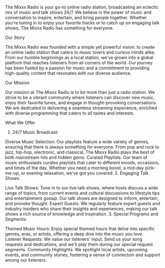 The Mixxx Radio is your go-to online radio station, broadcasting an eclectic mix of music and talk shows 24/7. We believe in the power of music and conversation to inspire, entertain, and bring people together. Whether you're tuning in to enjoy your favorite tracks or to catch up on engaging talk shows, The Mixxx Radio has something for everyone.

Our Story

The Mixxx Radio was founded with a simple yet powerful vision: to create an online radio station that caters to music lovers and curious minds alike. From our humble beginnings as a local station, we've grown into a global platform that reaches listeners from all corners of the world. Our journey has been fueled by a passion for music and a commitment to providing high-quality content that resonates with our diverse audience.

Our Mission

Our mission at The Mixxx Radio is to be more than just a radio station. We strive to be a vibrant community where listeners can discover new music, enjoy their favorite tunes, and engage in thought-provoking conversations. We are dedicated to delivering a seamless streaming experience, enriched with diverse programming that caters to all tastes and interests.

What We Offer

1. 24/7 Music Broadcast:

Diverse Music Selection: Our playlists feature a wide variety of genres, ensuring that there is always something for everyone. From pop and rock to jazz, hip-hop, electronic, and classical, The Mixxx Radio plays the best of both mainstream hits and hidden gems.
Curated Playlists: Our team of music enthusiasts curates playlists that cater to different moods, occasions, and times of the day. Whether you need a morning boost, a mid-day pick-me-up, or evening relaxation, we've got you covered.
2. Engaging Talk Shows:

Live Talk Shows: Tune in to our live talk shows, where hosts discuss a wide range of topics, from current events and cultural discussions to lifestyle tips and entertainment gossip. Our talk shows are designed to inform, entertain, and provoke thought.
Expert Guests: We regularly feature expert guests and industry insiders who share their insights and experiences, making our talk shows a rich source of knowledge and inspiration.
3. Special Programs and Segments:

Themed Music Hours: Enjoy special themed hours that delve into specific genres, eras, or artists, offering a deep dive into the music you love.
Listener Requests: We value our listeners' input. Send us your song requests and dedications, and we'll play them during our special request segments.
Community Highlights: We spotlight local artists, upcoming events, and community stories, fostering a sense of connection and support among our listeners.